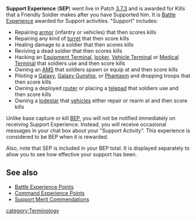 **Support Experience** (**SEP**) went live in Patch
[3.7.3](/3.7.3 "wikilink") and is awarded for Kills that a Friendly
Soldier makes after you have Supported him. It is [Battle
Experience](/BEP "wikilink") awarded for Support activities. "Support"
includes:

- Repairing [armor](/armor "wikilink") (infantry or vehicles) that then
  scores kills
- Repairing any kind of [turret](/turret "wikilink") that then score
  kills
- Healing damage to a soldier that then scores kills
- Reviving a dead soldier that then scores kills
- Hacking an [Equipment Terminal](/Equipment_Terminal "wikilink"),
  [locker](/locker "wikilink"), [Vehicle
  Terminal](/Vehicle_Terminal "wikilink") or [Medical
  Terminal](/Medical_Terminal "wikilink") that soldiers use and then
  score kills
- Owning an [AMS](/AMS "wikilink") that soldiers spawn or equip at and
  then score kills
- Piloting a [Galaxy](/Galaxy "wikilink"), [Galaxy
  Gunship](/Galaxy_Gunship "wikilink"), or
  [Phantasm](/Phantasm "wikilink") and dropping troops that then score
  kills
- Owning a deployed [router](/router "wikilink") or placing a
  [telepad](/telepad "wikilink") that soldiers use and then score kills
- Owning a [lodestar](/lodestar "wikilink") that
  [vehicles](/vehicle "wikilink") either repair or rearm at and then
  score kills

Unlike base capture or kill [BEP](/BEP "wikilink"), you will not be
notified immediately on receiving Support Experience. Instead, you will
receive occasional messages in your chat box about your "Support
Activity". This experience is considered to be BEP when it is rewarded.

Also, note that SEP is included in your BEP total. It is displayed
separately to allow you to see how effective your support has been.

## See also

- [Battle Experience Points](/Battle_Experience_Points "wikilink")
- [Command Experience Points](/Command_Experience_Points "wikilink")
- [Support Merit
  Commendations](/Support_Merit_Commendations "wikilink")

[category:Terminology](/category:Terminology "wikilink")
